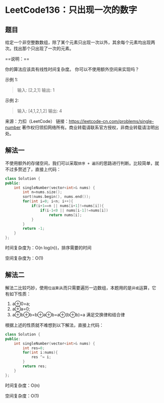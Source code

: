 # LeetCode136：只出现一次的数字


## 题目

给定一个非空整数数组，除了某个元素只出现一次以外，其余每个元素均出现两次。找出那个只出现了一次的元素。

==说明：==

你的算法应该具有线性时间复杂度。 你可以不使用额外空间来实现吗？

示例 1:

> 输入: [2,2,1]
> 输出: 1

示例 2:

> 输入: [4,1,2,1,2]
> 输出: 4

来源：力扣（LeetCode）
链接：https://leetcode-cn.com/problems/single-number
著作权归领扣网络所有。商业转载请联系官方授权，非商业转载请注明出处。

## 解法一

不使用额外的存储空间，我们可以采取`排序 + 遍历`的思路进行判断。比较简单，就不过多赘述了，直接上代码：

```c++
class Solution {
public:
    int singleNumber(vector<int>& nums) {
        int n=nums.size();
        sort(nums.begin(), nums.end());
        for(int i=0; i<n; i++){
            if(i+1==n || nums[i+1]!=nums[i]){
                if(i-1<0 || nums[i-1]!=nums[i])
                    return nums[i];
            }
        }
        return -1;
    }
};
```

时间复杂度为：O(n log(n))，排序需要的时间

空间复杂度为：O(1)

## 解法二

解法二比较巧妙，使用`位运算`从而只需要遍历一边数组，本题用的是`异或`运算，它有如下性质：

1. a⊕0=a;
2. a⊕a=0;
3. a⊕b⊕b=b⊕a⊕b=a⊕(b⊕b)=a 满足交换律和结合律

根据上述的性质就不难想到以下解法，直接上代码：

```c++
class Solution {
public:
    int singleNumber(vector<int>& nums) {
        int res=0;
        for(int i:nums){
            res ^= i;
        }
        return res;
    }
};
```

时间复杂度：O(n)

空间复杂度：O(1)

